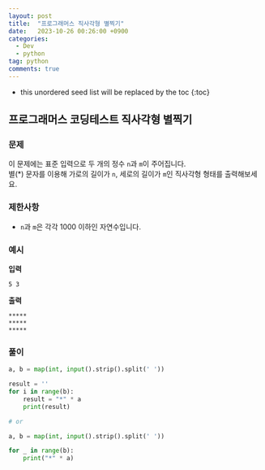 ```yaml
---
layout: post
title:  "프로그래머스 직사각형 별찍기"
date:   2023-10-26 00:26:00 +0900
categories: 
  - Dev
  - python
tag: python
comments: true
---
```


* this unordered seed list will be replaced by the toc
{:toc}

## 프로그래머스 코딩테스트 직사각형 별찍기

### 문제

이 문제에는 표준 입력으로 두 개의 정수 `n`과 `m`이 주어집니다.  
별(*) 문자를 이용해 가로의 길이가 `n`, 세로의 길이가 `m`인 직사각형 형태를 출력해보세요.

### 제한사항

- `n`과 `m`은 각각 1000 이하인 자연수입니다.

### 예시

**입력**

```text
5 3
```

**출력**

```text
*****
*****
*****
```

### 풀이

```py
a, b = map(int, input().strip().split(' '))

result = ''
for i in range(b):
    result = "*" * a
    print(result)

# or

a, b = map(int, input().strip().split(' '))

for _ in range(b):
    print("*" * a)
```